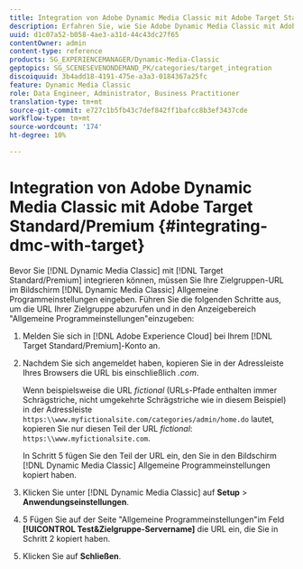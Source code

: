```yaml
---
title: Integration von Adobe Dynamic Media Classic mit Adobe Target Standard/Premium
description: Erfahren Sie, wie Sie Adobe Dynamic Media Classic mit Adobe Target Standard/Premium integrieren.
uuid: d1c07a52-b058-4ae3-a31d-44c43dc27f65
contentOwner: admin
content-type: reference
products: SG_EXPERIENCEMANAGER/Dynamic-Media-Classic
geptopics: SG_SCENESEVENONDEMAND_PK/categories/target_integration
discoiquuid: 3b4add18-4191-475e-a3a3-0184367a25fc
feature: Dynamic Media Classic
role: Data Engineer, Administrator, Business Practitioner
translation-type: tm+mt
source-git-commit: e727c1b5fb43c7def842ff1bafcc8b3ef3437cde
workflow-type: tm+mt
source-wordcount: '174'
ht-degree: 10%

---
```



# Integration von Adobe Dynamic Media Classic mit Adobe Target Standard/Premium {#integrating-dmc-with-target}

Bevor Sie [!DNL Dynamic Media Classic] mit [!DNL Target Standard/Premium] integrieren können, müssen Sie Ihre Zielgruppen-URL im Bildschirm [!DNL Dynamic Media Classic] Allgemeine Programmeinstellungen eingeben. Führen Sie die folgenden Schritte aus, um die URL Ihrer Zielgruppe abzurufen und in den Anzeigebereich &quot;Allgemeine Programmeinstellungen&quot;einzugeben:

1. Melden Sie sich in [!DNL Adobe Experience Cloud] bei Ihrem [!DNL Target Standard/Premium]-Konto an.
1. Nachdem Sie sich angemeldet haben, kopieren Sie in der Adressleiste Ihres Browsers die URL bis einschließlich *.com*.

   Wenn beispielsweise die URL *fictional* (URLs-Pfade enthalten immer Schrägstriche, nicht umgekehrte Schrägstriche wie in diesem Beispiel) in der Adressleiste `https:\\www.myfictionalsite.com/categories/admin/home.do` lautet, kopieren Sie nur diesen Teil der URL *fictional*: `https:\\www.myfictionalsite.com`.

   In Schritt 5 fügen Sie den Teil der URL ein, den Sie in den Bildschirm [!DNL Dynamic Media Classic] Allgemeine Programmeinstellungen kopiert haben.

1. Klicken Sie unter [!DNL Dynamic Media Classic] auf **Setup** > **Anwendungseinstellungen**.
1. 5 Fügen Sie auf der Seite &quot;Allgemeine Programmeinstellungen&quot;im Feld **[!UICONTROL Test&amp;Zielgruppe-Servername]** die URL ein, die Sie in Schritt 2 kopiert haben.
1. Klicken Sie auf **Schließen**.

